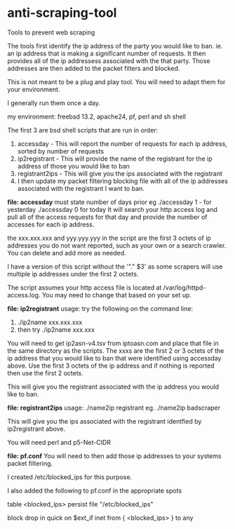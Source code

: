 # anti-scraping-tool
Tools to prevent web scraping

The tools first identify the ip address of the party you would like to ban. ie. an ip address that is making a significant number of requests.  It then provides all of the ip addressess associated with the that party.  Those addresses are then added to the packet filters and blocked.

This is not meant to be a plug and play tool.  You will need to adapt them for your environment.

I generally run them once a day.

my environment: freebsd 13.2, apache24, pf, perl and sh shell

The first 3 are bsd shell scripts that are run in order:

1. accessday - This will report the number of requests for each ip address, sorted by number of requests
2. ip2registrant - This will provide the name of the registrant for the ip address of those you would like to ban
3. registrant2ips - This will give you the ips associated with the registrant
4. I then update my packet filtering blocking file with all of the ip addresses associated with the registrant I want to ban. 

**file: accessday**
must state number of days prior eg ./accessday 1 - for yesterday ./accessday 0 for today
It will search your http access log and pull all of the access requests for that day and provide the number of accesses for each ip address.

the xxx.xxx.xxx and yyy.yyy.yyy in the script are the first 3 octets of ip addresses you do not want reported, such as your own or a search crawler.  You can delete and add more as needed.

I have a version of this script without the '"." $3' as some scrapers will use multiple ip addresses under the first 2 octets. 

The script assumes your http access file is located at /var/log/httpd-access.log.  You may need to change that based on your set up.

**file: ip2registrant**
usage: try the following on the command line:
1. ./ip2name xxx.xxx.xxx
2. then try ./ip2name xxx.xxx

You will need to get ip2asn-v4.tsv from iptoasn.com and place that file in the same directory as the scripts.  The xxxs are the first 2 or 3 octets of the ip address that you would like to ban that were identified using accessday above. Use the first 3 octets of the ip address and if nothing is reported then use the first 2 octets.

This will give you the registrant associated with the ip address you would like to ban. 

**file: registrant2ips**
usage: ./name2ip registrant   eg. ./name2ip badscraper

This will give you the ips associated with the registrant identfied by ip2registrant above. 

You will need perl and p5-Net-CIDR

**file: pf.conf**
You will need to then add those ip addresses to your systems packet filtering.

I created /etc/blocked_ips for this purpose.  

I also added the following to pf.conf in the appropriate spots

table <blocked_ips> persist file "/etc/blocked_ips" 

block drop in quick on $ext_if inet from { <blocked_ips> } to any
